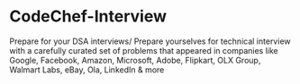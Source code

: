# CodeChef-Interview
Prepare for your DSA interviews/  Prepare yourselves for technical interview with a carefully curated set of problems that appeared in companies like Google, Facebook, Amazon, Microsoft, Adobe, Flipkart, OLX Group, Walmart Labs, eBay, Ola, LinkedIn &amp; more
